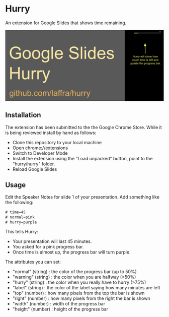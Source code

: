 # Hurry

An extension for Google Slides that shows time remaining.

![screenshot](/screenshot.png)

## Installation

The extension has been submitted to the the Google Chrome Store. While it is being reviewed install by hand as follows:
- Clone this repository to your local machine 
- Open chrome://extensions
- Switch to Developer Mode
- Install the extension using the "Load unpacked" button, point to the "hurry/hurry" folder. 
- Reload Google Slides

## Usage

Edit the Speaker Notes for slide 1 of your presentation. Add something like the following:

```
# time=45
# normal=pink
# hurry=purple
```

This tells Hurry:
 - Your presentation will last 45 minutes. 
 - You asked for a pink progress bar.
 - Once time is almost up, the progress bar will turn purple.

The attributes you can set:
 - "normal" (string) : the color of the progress bar (up to 50%)
 - "warning" (string) : the color when you are halfway (>50%) 
 - "hurry" (string) : the color when you really have to hurry (>75%)
 - "label" (string) : the color of the label saying how many minutes are left
 - "top" (number) : how many pixels from the top the bar is shown
 - "right" (number) : how many pixels from the right the bar is shown
 - "width" (number) : width of the progress bar
 - "height" (number) : height of the progress bar
  
